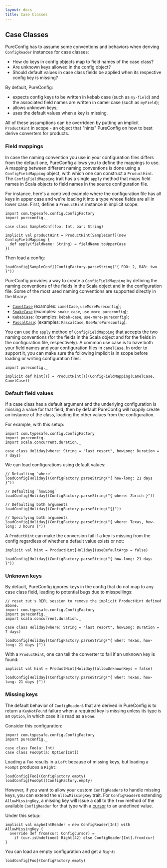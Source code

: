 ```yaml
---
layout: docs
title: Case Classes
---
```


## Case Classes

PureConfig has to assume some conventions and behaviors when deriving
`ConfigReader` instances for case classes:

- How do keys in config objects map to field names of the case class?
- Are unknown keys allowed in the config object?
- Should default values in case class fields be applied when its respective
  config key is missing?

By default, PureConfig:

- expects config keys to be written in kebab case (such as `my-field`) and the
associated field names are written in camel case (such as `myField`);
- allows unknown keys;
- uses the default values when a key is missing.

All of these assumptions can be overridden by putting an implicit
`ProductHint` in scope - an object that "hints" PureConfig on how to best derive
converters for products.

### Field mappings

In case the naming convention you use in your configuration files differs from
the default one, PureConfig allows you to define the mappings to use. A mapping
between different naming conventions is done using a `ConfigFieldMapping`
object, with which one can construct a `ProductHint`. The `ConfigFieldMapping`
trait has a single `apply` method that maps field names in Scala objects to
field names in the source configuration file.

For instance, here's a contrived
example where the configuration file has all keys in upper case and we're
loading it into a type whose fields are all in lower case. First, define a `ProductHint`
instance in implicit scope:

```tut:silent
import com.typesafe.config.ConfigFactory
import pureconfig._

case class SampleConf(foo: Int, bar: String)

implicit val productHint = ProductHint[SampleConf](new ConfigFieldMapping {
  def apply(fieldName: String) = fieldName.toUpperCase
})
```

Then load a config:
```tut:book
loadConfig[SampleConf](ConfigFactory.parseString("{ FOO: 2, BAR: two }"))
```

PureConfig provides a way to create a `ConfigFieldMapping` by defining the
naming conventions of the fields in the Scala object and in the configuration
file. Some of the most used naming conventions are supported directly in the
library:

* [`CamelCase`](https://en.wikipedia.org/wiki/Camel_case) (examples: `camelCase`, `useMorePureconfig`);
* [`SnakeCase`](https://en.wikipedia.org/wiki/Snake_case) (examples: `snake_case`, `use_more_pureconfig`);
* [`KebabCase`](http://wiki.c2.com/?KebabCase): (examples: `kebab-case`, `use-more-pureconfig`);
* [`PascalCase`](https://en.wikipedia.org/wiki/PascalCase): (examples: `PascalCase`, `UseMorePureconfig`).

You can use the `apply` method of `ConfigFieldMapping` that accepts the two
naming conventions (for the fields in the Scala object and for the fields in the
configuration file, respectively). A common use case is to have both your field
names and your configuration files in `camelCase`. In order to support it, you
can make sure the following implicit is in scope before loading or writing
configuration files:

```tut:silent
import pureconfig._

implicit def hint[T] = ProductHint[T](ConfigFieldMapping(CamelCase, CamelCase))
```

### Default field values

If a case class has a default argument and the underlying configuration is
missing a value for that field, then by default PureConfig will happily
create an instance of the class, loading the other values from the
configuration.

For example, with this setup:

```tut:reset:silent
import com.typesafe.config.ConfigFactory
import pureconfig._
import scala.concurrent.duration._

case class Holiday(where: String = "last resort", howLong: Duration = 7 days)
```

We can load configurations using default values:

```tut:book
// Defaulting `where`
loadConfig[Holiday](ConfigFactory.parseString("{ how-long: 21 days }"))

// Defaulting `howLong`
loadConfig[Holiday](ConfigFactory.parseString("{ where: Zürich }"))

// Defaulting both arguments
loadConfig[Holiday](ConfigFactory.parseString("{}"))

// Specifying both arguments
loadConfig[Holiday](ConfigFactory.parseString("{ where: Texas, how-long: 3 hours }"))
```

A `ProductHint` can make the conversion fail if a key is missing from the
config regardless of whether a default value exists or not:

```tut:silent
implicit val hint = ProductHint[Holiday](useDefaultArgs = false)
```

```tut:book
loadConfig[Holiday](ConfigFactory.parseString("{ how-long: 21 days }"))
```

### Unknown keys

By default, PureConfig ignores keys in the config that do not map to any
case class field, leading to potential bugs due to misspellings:

```tut:reset:invisible
// reset tut's REPL session to remove the implicit ProductHint defined above.
import com.typesafe.config.ConfigFactory
import pureconfig._
import scala.concurrent.duration._

case class Holiday(where: String = "last resort", howLong: Duration = 7 days)
```

```tut:book
loadConfig[Holiday](ConfigFactory.parseString("{ wher: Texas, how-long: 21 days }"))
```

With a `ProductHint`, one can tell the converter to fail if an unknown key is
found:

```tut:book
implicit val hint = ProductHint[Holiday](allowUnknownKeys = false)

loadConfig[Holiday](ConfigFactory.parseString("{ wher: Texas, how-long: 21 days }"))
```

### Missing keys

The default behavior of `ConfigReader`s that are derived in PureConfig is to return a `KeyNotFound` failure when a
required key is missing unless its type is an `Option`, in which case it is read as a `None`.

Consider this configuration:

```tut:reset:silent
import com.typesafe.config.ConfigFactory
import pureconfig._

case class Foo(a: Int)
case class FooOpt(a: Option[Int])
```

Loading a `Foo` results in a `Left` because of missing keys, but loading a `FooOpt` produces a `Right`:

```tut:book
loadConfig[Foo](ConfigFactory.empty)
loadConfig[FooOpt](ConfigFactory.empty)
```

However, if you want to allow your custom `ConfigReader`s to handle missing keys, you can extend the `AllowMissingKey`
trait. For `ConfigReader`s extending `AllowMissingKey`, a missing key will issue a call to the `from` method of the
available `ConfigReader` for that type with a [cursor](config-cursors.html) to an undefined value.

Under this setup:

```tut:silent
implicit val maybeIntReader = new ConfigReader[Int] with AllowMissingKey {
  override def from(cur: ConfigCursor) =
    if (cur.isUndefined) Right(42) else ConfigReader[Int].from(cur)
}
```

You can load an empty configuration and get a `Right`:

```tut:book
loadConfig[Foo](ConfigFactory.empty)
```
